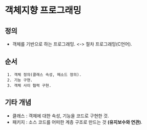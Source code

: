 # 객체지향 프로그래밍

## 정의
- 객체를 기반으로 하는 프로그래밍.
 <-> 절차 프로그래밍(C언어).
 
 ## 순서
     1. 객체 정의(클래스 속성, 메소드 정의).
     2. 기능 구현.
     3. 객체 사이 협력 구현.

 ## 기타 개념
 - 클래스 : 객체에 대한 속성, 기능을 코드로 구현한 것.
 - 패키지 : 소스 코드를 어떠한 계층 구조로 만드는 것 **(유지보수와 연관)**.